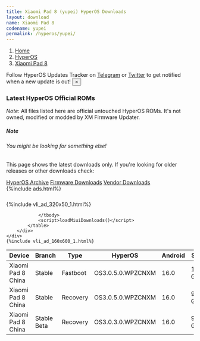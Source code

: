 ```yaml
---
title: Xiaomi Pad 8 (yupei) HyperOS Downloads
layout: download
name: Xiaomi Pad 8
codename: yupei
permalink: /hyperos/yupei/
---
```

<nav aria-label="breadcrumb">
    <ol class="breadcrumb">
        <li class="breadcrumb-item"><a href="/">Home</a></li>
        <li class="breadcrumb-item"><a href="/hyperos/">HyperOS</a></li>
        <li class="breadcrumb-item active" aria-current="page"><a href="/hyperos/yupei/">Xiaomi Pad 8</a></li>
    </ol>
</nav>
<div class="alert alert-primary alert-dismissible fade show" role="alert">
    Follow HyperOS Updates Tracker on <a href="https://t.me/MIUIUpdatesTracker" class="alert-link">Telegram</a>
     or <a href="https://twitter.com/MiFwUpdater" class="alert-link">Twitter</a> to get notified when a new update is out!
    <button type="button" class="close" data-dismiss="alert" aria-label="Close">
        <span aria-hidden="true">&times;</span>
    </button>
</div>

### Latest HyperOS Official ROMs
*Note*: All files listed here are official untouched HyperOS ROMs. It's not owned, modified or modded by XM Firmware Updater.
<div class="card">
  <div class="card-body">
    <h5 class="card-title">Note</h5>
    <h6 class="card-subtitle mb-2 text-muted">You might be looking for something else!</h6>
    <p class="card-text">This page shows the latest downloads only.
     If you're looking for older releases or other downloads check:</p>
    <a href="/archive/hyperos/yupei/" class="card-link">HyperOS Archive</a>
    <a href="/firmware/yupei/" class="card-link">Firmware Downloads</a>
    <a href="/vendor/yupei/" class="card-link">Vendor Downloads</a>
  </div>
</div>
{%include ads.html%}
<div class="row justify-content-center">
    <div class="col-10">
        <div class="table-responsive-md" style="margin-top: 25px;">
            {%include vli_ad_320x50_1.html%}
            <table id="miui" class="display dt-responsive nowrap compact table table-striped table-hover table-sm">
                <thead class="thead-dark">
                    <tr>
                        <th data-ref="device">Device</th>
                        <th data-ref="branch">Branch</th>
                        <th data-ref="type">Type</th>
                        <th data-ref="miui">HyperOS</th>
                        <th data-ref="android">Android</th>
                        <th data-ref="size">Size</th>
                        <th data-ref="size">Date</th>
                        <th data-ref="link">Link</th>
                    </tr>
                </thead>
                <tbody>
                <tr><td>Xiaomi Pad 8 China</td><td>Stable</td><td>Fastboot</td><td>OS3.0.5.0.WPZCNXM</td><td>16.0</td><td>11.0 GB</td><td>2025-09-27</td><td><a href="/hyperos/yupei/stable/OS3.0.5.0.WPZCNXM/">Download</a></td></tr>
<tr><td>Xiaomi Pad 8 China</td><td>Stable</td><td>Recovery</td><td>OS3.0.5.0.WPZCNXM</td><td>16.0</td><td>9.4 GB</td><td>2025-09-29</td><td><a href="/hyperos/yupei/stable/OS3.0.5.0.WPZCNXM/">Download</a></td></tr>
<tr><td>Xiaomi Pad 8 China</td><td>Stable Beta</td><td>Recovery</td><td>OS3.0.3.0.WPZCNXM</td><td>16.0</td><td>9.3 GB</td><td>2025-09-25</td><td><a href="/hyperos/yupei/stable beta/OS3.0.3.0.WPZCNXM/">Download</a></td></tr>

                </tbody>
                <script>loadMiuiDownloads()</script>
            </table>
        </div>
    </div>
    {%include vli_ad_160x600_1.html%}
</div>
